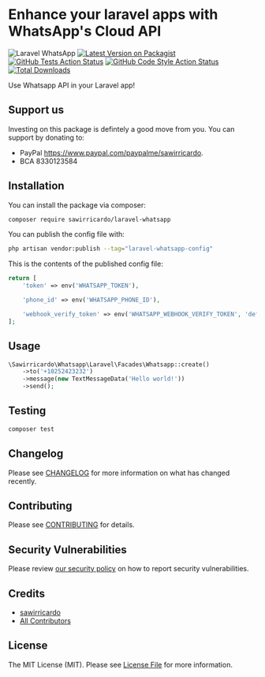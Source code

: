 # Enhance your laravel apps with WhatsApp's Cloud API

![Laravel WhatsApp](https://banners.beyondco.de/laravel-whatsapp.png?theme=light&packageManager=composer+require&packageName=sawirricardo%2Flaravel-whatsapp&pattern=architect&style=style_1&description=Enhance+your+laravel+apps+with+WhatsApp&md=1&showWatermark=0&fontSize=100px&images=https%3A%2F%2Flaravel.com%2Fimg%2Flogomark.min.svg)
[![Latest Version on Packagist](https://img.shields.io/packagist/v/sawirricardo/laravel-whatsapp.svg?style=flat-square)](https://packagist.org/packages/sawirricardo/laravel-whatsapp)
[![GitHub Tests Action Status](https://img.shields.io/github/workflow/status/sawirricardo/laravel-whatsapp/run-tests?label=tests)](https://github.com/sawirricardo/laravel-whatsapp/actions?query=workflow%3Arun-tests+branch%3Amain)
[![GitHub Code Style Action Status](https://img.shields.io/github/workflow/status/sawirricardo/laravel-whatsapp/Check%20&%20fix%20styling?label=code%20style)](https://github.com/sawirricardo/laravel-whatsapp/actions?query=workflow%3A"Check+%26+fix+styling"+branch%3Amain)
[![Total Downloads](https://img.shields.io/packagist/dt/sawirricardo/laravel-whatsapp.svg?style=flat-square)](https://packagist.org/packages/sawirricardo/laravel-whatsapp)

Use Whatsapp API in your Laravel app!

## Support us

Investing on this package is defintely a good move from you. You can support by donating to:

-   PayPal https://www.paypal.com/paypalme/sawirricardo.
-   BCA 8330123584

## Installation

You can install the package via composer:

```bash
composer require sawirricardo/laravel-whatsapp
```

You can publish the config file with:

```bash
php artisan vendor:publish --tag="laravel-whatsapp-config"
```

This is the contents of the published config file:

```php
return [
    'token' => env('WHATSAPP_TOKEN'),

    'phone_id' => env('WHATSAPP_PHONE_ID'),

    'webhook_verify_token' => env('WHATSAPP_WEBHOOK_VERIFY_TOKEN', 'default'),
];
```

## Usage

```php
\Sawirricardo\Whatsapp\Laravel\Facades\Whatsapp::create()
    ->to('+10252423232')
    ->message(new TextMessageData('Hello world!'))
    ->send();
```

## Testing

```bash
composer test
```

## Changelog

Please see [CHANGELOG](CHANGELOG.md) for more information on what has changed recently.

## Contributing

Please see [CONTRIBUTING](https://github.com/spatie/.github/blob/main/CONTRIBUTING.md) for details.

## Security Vulnerabilities

Please review [our security policy](../../security/policy) on how to report security vulnerabilities.

## Credits

-   [sawirricardo](https://github.com/sawirricardo)
-   [All Contributors](../../contributors)

## License

The MIT License (MIT). Please see [License File](LICENSE.md) for more information.
